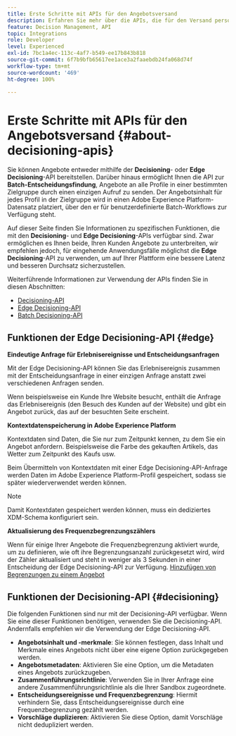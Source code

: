 ```yaml
---
title: Erste Schritte mit APIs für den Angebotsversand
description: Erfahren Sie mehr über die APIs, die für den Versand personalisierter Angebote verfügbar sind.
feature: Decision Management, API
topic: Integrations
role: Developer
level: Experienced
exl-id: 7bc1a4ec-113c-4af7-b549-ee17b843b818
source-git-commit: 6f7b9bfb65617ee1ace3a2faaebdb24fa068d74f
workflow-type: tm+mt
source-wordcount: '469'
ht-degree: 100%

---
```


# Erste Schritte mit APIs für den Angebotsversand {#about-decisioning-apis}

Sie können Angebote entweder mithilfe der **Decisioning**- oder **Edge Decisioning**-API bereitstellen. Darüber hinaus ermöglicht Ihnen die API zur **Batch-Entscheidungsfindung**, Angebote an alle Profile in einer bestimmten Zielgruppe durch einen einzigen Aufruf zu senden. Der Angebotsinhalt für jedes Profil in der Zielgruppe wird in einen Adobe Experience Platform-Datensatz platziert, über den er für benutzerdefinierte Batch-Workflows zur Verfügung steht.

Auf dieser Seite finden Sie Informationen zu spezifischen Funktionen, die mit den **Decisioning**- und **Edge Decisioning**-APIs verfügbar sind. Zwar ermöglichen es Ihnen beide, Ihren Kunden Angebote zu unterbreiten, wir empfehlen jedoch, für eingehende Anwendungsfälle möglichst die **Edge Decisioning**-API zu verwenden, um auf Ihrer Plattform eine bessere Latenz und besseren Durchsatz sicherzustellen.

Weiterführende Informationen zur Verwendung der APIs finden Sie in diesen Abschnitten:

* [Decisioning-API](decisioning-api.md)
* [Edge Decisioning-API](edge-decisioning-api.md)
* [Batch Decisioning-API](batch-decisioning-api.md)

## Funktionen der Edge Decisioning-API {#edge}

**Eindeutige Anfrage für Erlebnisereignisse und Entscheidungsanfragen**

Mit der Edge Decisioning-API können Sie das Erlebnisereignis zusammen mit der Entscheidungsanfrage in einer einzigen Anfrage anstatt zwei verschiedenen Anfragen senden.

Wenn beispielsweise ein Kunde Ihre Website besucht, enthält die Anfrage das Erlebnisereignis (den Besuch des Kunden auf der Website) und gibt ein Angebot zurück, das auf der besuchten Seite erscheint.

**Kontextdatenspeicherung in Adobe Experience Platform**

Kontextdaten sind Daten, die Sie nur zum Zeitpunkt kennen, zu dem Sie ein Angebot anfordern. Beispielsweise die Farbe des gekauften Artikels, das Wetter zum Zeitpunkt des Kaufs usw.

Beim Übermitteln von Kontextdaten mit einer Edge Decisioning-API-Anfrage werden Daten im Adobe Experience Platform-Profil gespeichert, sodass sie später wiederverwendet werden können.

>[!NOTE]
>
>Damit Kontextdaten gespeichert werden können, muss ein dediziertes XDM-Schema konfiguriert sein.

**Aktualisierung des Frequenzbegrenzungszählers**

Wenn für einige Ihrer Angebote die Frequenzbegrenzung aktiviert wurde, um zu definieren, wie oft ihre Begrenzungsanzahl zurückgesetzt wird, wird der Zähler aktualisiert und steht in weniger als 3 Sekunden in einer Entscheidung der Edge Decisioning-API zur Verfügung. [Hinzufügen von Begrenzungen zu einem Angebot](../../offer-library/add-constraints.md)

## Funktionen der Decisioning-API {#decisioning}

Die folgenden Funktionen sind nur mit der Decisioning-API verfügbar. Wenn Sie eine dieser Funktionen benötigen, verwenden Sie die Decisioning-API. Andernfalls empfehlen wir die Verwendung der Edge Decisioning-API.

* **Angebotsinhalt und -merkmale**: Sie können festlegen, dass Inhalt und Merkmale eines Angebots nicht über eine eigene Option zurückgegeben werden.
* **Angebotsmetadaten**: Aktivieren Sie eine Option, um die Metadaten eines Angebots zurückzugeben.
* **Zusammenführungsrichtlinie**: Verwenden Sie in Ihrer Anfrage eine andere Zusammenführungsrichtlinie als die Ihrer Sandbox zugeordnete.
* **Entscheidungsereignisse und Frequenzbegrenzung**: Hiermit verhindern Sie, dass Entscheidungsereignisse durch eine Frequenzbegrenzung gezählt werden.
* **Vorschläge duplizieren**: Aktivieren Sie diese Option, damit Vorschläge nicht dedupliziert werden.
